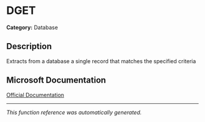 # DGET

**Category:** Database

## Description
Extracts from a database a single record that matches the specified criteria

## Microsoft Documentation
[Official Documentation](https://support.microsoft.com//en-us/office/dget-function-455568bf-4eef-45f7-90f0-ec250d00892e)

---
*This function reference was automatically generated.*
